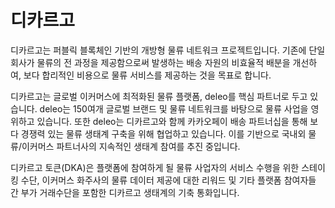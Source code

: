 # **디카르고**

디카르고는 퍼블릭 블록체인 기반의 개방형 물류 네트워크 프로젝트입니다. 기존에 단일 회사가 물류의 전 과정을 제공함으로써 발생하는 배송 자원의 비효율적 배분을 개선하여, 보다 합리적인 비용으로 물류 서비스를 제공하는 것을 목표로 합니다.

디카르고는 글로벌 이커머스에 최적화된 물류 플랫폼, deleo를 핵심 파트너로 두고 있습니다. deleo는 150여개 글로벌 브랜드 및 물류 네트워크를 바탕으로 물류 사업을 영위하고 있습니다. 또한 deleo는 디카르고와 함께 카카오페이 배송 파트너십을 통해 보다 경쟁력 있는 물류 생태계 구축을 위해 협업하고 있습니다. 이를 기반으로 국내외 물류/이커머스 파트너사의 지속적인 생태계 참여를 추진 중입니다.

디카르고 토큰(DKA)은 플랫폼에 참여하게 될 물류 사업자의 서비스 수행을 위한 스테이킹 수단, 이커머스 화주사의 물류 데이터 제공에 대한 리워드 및 기타 플랫폼 참여자들 간 부가 거래수단을 포함한 디카르고 생태계의 기축 통화입니다.